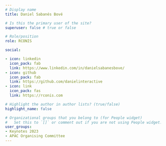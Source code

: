 ```yaml
---
# Display name
title: Daniel Sabanés Bové

# Is this the primary user of the site?
superuser: false # true or false

# Role/position
role: RCONIS

social:

- icon: linkedin
  icon_pack: fab
  link: https://www.linkedin.com/in/danielsabanesbove/
- icon: github
  icon_pack: fab
  link: https://github.com/danielinteractive
- icon: link
  icon_pack: fas
  link: https://rconis.com

# Highlight the author in author lists? (true/false)
highlight_name: false

# Organizational groups that you belong to (for People widget)
#   Set this to `[]` or comment out if you are not using People widget.
user_groups:
- Keynotes 2023
- APAC Organising Committee
---
```

